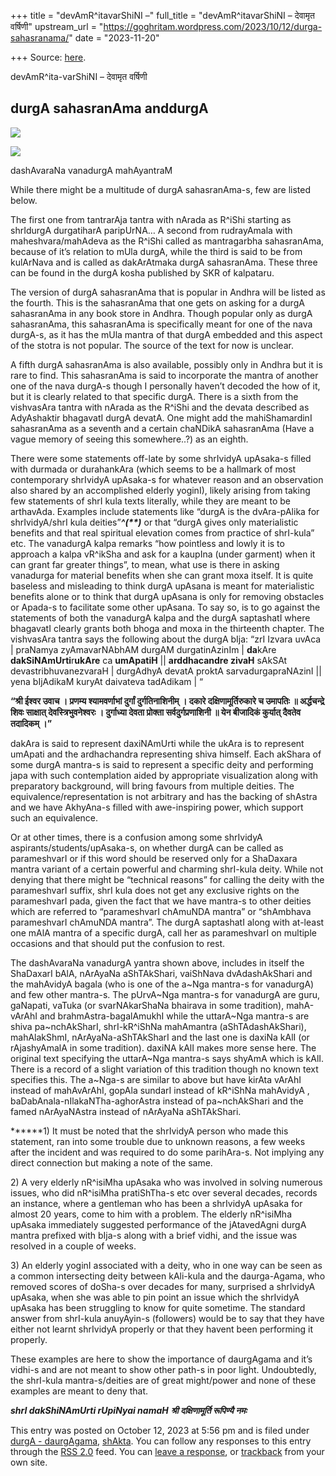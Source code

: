 +++
title = "devAmR^itavarShiNI –"
full_title = "devAmR^itavarShiNI – देवामृत वर्षिणी"
upstream_url = "https://goghritam.wordpress.com/2023/10/12/durga-sahasranama/"
date = "2023-11-20"

+++
Source: [here](https://goghritam.wordpress.com/2023/10/12/durga-sahasranama/).

devAmR^ita-varShiNI – देवामृत वर्षिणी

## durgA sahasranAma anddurgA

[![](https://goghritam.files.wordpress.com/2023/09/durga-4-handed.jpg?w=564)](https://goghritam.files.wordpress.com/2023/09/durga-4-handed.jpg)

[![](https://goghritam.files.wordpress.com/2023/10/image-6.png?w=643)](https://goghritam.files.wordpress.com/2023/10/image-6.png)

dashAvaraNa vanadurgA mahAyantraM

While there might be a multitude of durgA sahasranAma-s, few are listed below.

The first one from tantrarAja tantra with nArada as R^iShi starting as shrIdurgA durgatiharA paripUrNA… A second from rudrayAmala with maheshvara/mahAdeva as the R^iShi called as mantragarbha sahasranAma, because of it’s relation to mUla durgA, while the third is said to be from kulArNava and is called as dakArAtmaka durgA sahasranAma. These three can be found in the durgA kosha published by SKR of kalpataru.

The version of durgA sahasranAma that is popular in Andhra will be listed as the fourth. This is the sahasranAma that one gets on asking for a durgA sahasranAma in any book store in Andhra. Though popular only as durgA sahasranAma, this sahasranAma is specifically meant for one of the nava durgA-s, as it has the mUla mantra of that durgA embedded and this aspect of the stotra is not popular. The source of the text for now is unclear.

A fifth durgA sahasranAma is also available, possibly only in Andhra but it is rare to find. This sahasranAma is said to incorporate the mantra of another one of the nava durgA-s though I personally haven’t decoded the how of it, but it is clearly related to that specific durgA. There is a sixth from the vishvasAra tantra with nArada as the R^iShi and the devata described as AdyAshaktir bhagavatI durgA devatA. One might add the mahiShamardinI sahasranAma as a seventh and a certain chaNDikA sahasranAma (Have a vague memory of seeing this somewhere..?) as an eighth.

There were some statements off-late by some shrIvidyA upAsaka-s filled with durmada or durahankAra (which seems to be a hallmark of most contemporary shrIvidyA upAsaka-s for whatever reason and an observation also shared by an accomplished elderly yoginI), likely arising from taking few statements of shrI kula texts literally, while they are meant to be arthavAda. Examples include statements like “durgA is the dvAra-pAlika for shrIvidyA/shrI kula deities”***^(\*\*)*** or that “durgA gives only materialistic benefits and that real spiritual elevation comes from practice of shrI-kula” etc. The vanadurgA kalpa remarks “how pointless and lowly it is to approach a kalpa vR^ikSha and ask for a kaupIna (under garment) when it can grant far greater things”, to mean, what use is there in asking vanadurga for material benefits when she can grant moxa itself. It is quite baseless and misleading to think durgA upAsana is meant for materialistic benefits alone or to think that durgA upAsana is only for removing obstacles or Apada-s to facilitate some other upAsana. To say so, is to go against the statements of both the vanadurgA kalpa and the durgA saptashatI where bhagavatI clearly grants both bhoga and moxa in the thirteenth chapter. The vishvasAra tantra says the following about the durgA bIja: “zrI Izvara uvAca \| praNamya zyAmavarNAbhAM durgAM durgatinAzinIm \| **da**kAre **dakSiNAmUrti**r**ukAre** ca **umApatiH** \|\| **arddhacandre zivaH** sAkSAt devastribhuvanezvaraH \| durgAdhyA devatA proktA sarvadurgapraNAzinI \|\| yena bIjAdikaM kuryAt daivateva tadAdikam \| “

**“श्री ईश्वर उवाच । प्रणम्य श्यामवर्णाभां दुर्गां दुर्गतिनाशिनीम्‌ । दकारे दक्षिणामूर्तिरुकारे च उमापतिः ॥ अर्द्धचन्द्रे शिवः साक्षात्‌ देवस्त्रिभुवनेश्वरः । दुर्गाध्या देवता प्रोक्ता सर्वदुर्गप्रणाशिनी ॥ येन बीजादिकं कुर्यात्‌ दैवतेव तदादिकम्‌ ।”**

dakAra is said to represent daxiNAmUrti while the ukAra is to represent umApati and the ardhachandra representing shiva himself. Each akShara of some durgA mantra-s is said to represent a specific deity and performing japa with such contemplation aided by appropriate visualization along with preparatory background, will bring favours from multiple deities. The equivalence/representation is not arbitrary and has the backing of shAstra and we have AkhyAna-s filled with awe-inspiring power, which support such an equivalence.

Or at other times, there is a confusion among some shrIvidyA aspirants/students/upAsaka-s, on whether durgA can be called as parameshvarI or if this word should be reserved only for a ShaDaxara mantra variant of a certain powerful and charming shrI-kula deity. While not denying that there might be “technical reasons” for calling the deity with the parameshvarI suffix, shrI kula does not get any exclusive rights on the parameshvarI pada, given the fact that we have mantra-s to other deities which are referred to “parameshvarI chAmuNDA mantra” or “shAmbhava parameshvarI chAmuNDA mantra”. The durgA saptashatI along with at-least one mAlA mantra of a specific durgA, call her as parameshvarI on multiple occasions and that should put the confusion to rest.

The dashAvaraNa vanadurgA yantra shown above, includes in itself the ShaDaxarI bAlA, nArAyaNa aShTAkShari, vaiShNava dvAdashAkShari and the mahAvidyA bagala (who is one of the a~Nga mantra-s for vanadurgA) and few other mantra-s. The pUrvA~Nga mantra-s for vanadurgA are guru, gaNapati, vaTuka (or svarNAkarShaNa bhairava in some tradition), mahA-vArAhI and brahmAstra-bagalAmukhI while the uttarA~Nga mantra-s are shiva pa~nchAkSharI, shrI-kR^iShNa mahAmantra (aShTAdashAkShari), mahAlakShmI, nArAyaNa-aShTAkSharI and the last one is daxiNa kAlI (or rAjashyAmalA in some tradition). daxiNA kAlI makes more sense here. The original text specifying the uttarA~Nga mantra-s says shyAmA which is kAlI. There is a record of a slight variation of this tradition though no known text specifies this. The a~Nga-s are similar to above but have kirAta vArAhI instead of mahAvArAhI, gopAla sundarI instead of kR^iShNa mahAvidyA , baDabAnala-nIlakaNTha-aghorAstra instead of pa~nchAkShari and the famed nArAyaNAstra instead of nArAyaNa aShTAkShari.

**\*\***1) It must be noted that the shrIvidyA person who made this statement, ran into some trouble due to unknown reasons, a few weeks after the incident and was required to do some parihAra-s. Not implying any direct connection but making a note of the same.

2\) A very elderly nR^isiMha upAsaka who was involved in solving numerous issues, who did nR^isiMha pratiShTha-s etc over several decades, records an instance, where a gentleman who has been a shrIvidyA upAsaka for almost 20 years, come to him with a problem. The elderly nR^isiMha upAsaka immediately suggested performance of the jAtavedAgni durgA mantra prefixed with bIja-s along with a brief vidhi, and the issue was resolved in a couple of weeks.

3\) An elderly yoginI associated with a deity, who in one way can be seen as a common intersecting deity between kAli-kula and the daurga-Agama, who removed scores of doSha-s over decades for many, surprised a shrIvidyA upAsaka, when she was able to pin point an issue which the shrIvidyA upAsaka has been struggling to know for quite sometime. The standard answer from shrI-kula anuyAyin-s (followers) would be to say that they have either not learnt shrIvidyA properly or that they havent been performing it properly.

These examples are here to show the importance of daurgAgama and it’s vidhi-s and are not meant to show other path-s in poor light. Undoubtedly, the shrI-kula mantra-s/deities are of great might/power and none of these examples are meant to deny that.

***shrI dakShiNAmUrti rUpiNyai namaH*** ***श्री दक्षिणामूर्ति रूपिण्यै नमः***

This entry was posted on October 12, 2023 at 5:56 pm and is filed under [durgA - daurgAgama](https://goghritam.wordpress.com/category/mantra-shastra/durga-daurgagama/), [shAkta](https://goghritam.wordpress.com/category/mantra-shastra/shakta/). You can follow any responses to this entry through the [RSS 2.0](https://goghritam.wordpress.com/2023/10/12/durga-sahasranama/feed/) feed. You can [leave a response](#respond), or [trackback](https://goghritam.wordpress.com/2023/10/12/durga-sahasranama/trackback/) from your own site.
